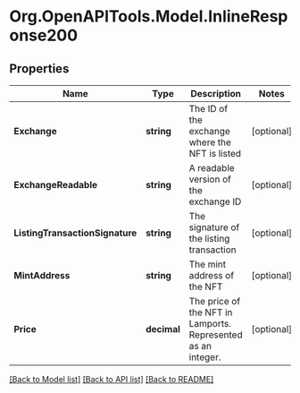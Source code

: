 
# Org.OpenAPITools.Model.InlineResponse200

## Properties

Name | Type | Description | Notes
------------ | ------------- | ------------- | -------------
**Exchange** | **string** | The ID of the exchange where the NFT is listed  | [optional] 
**ExchangeReadable** | **string** | A readable version of the exchange ID  | [optional] 
**ListingTransactionSignature** | **string** | The signature of the listing transaction  | [optional] 
**MintAddress** | **string** | The mint address of the NFT  | [optional] 
**Price** | **decimal** | The price of the NFT in Lamports. Represented as an integer. | [optional] 

[[Back to Model list]](../README.md#documentation-for-models)
[[Back to API list]](../README.md#documentation-for-api-endpoints)
[[Back to README]](../README.md)

